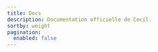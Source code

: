 ```yaml
---
title: Docs
description: Documentation officielle de Cecil.
sortby: weight
pagination:
  enabled: false
---
```

